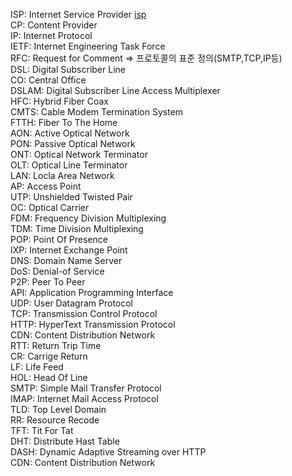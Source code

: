 ISP: Internet Service Provider [isp](#isp)  
CP: Content Provider  
IP: Internet Protocol  
IETF: Internet Engineering Task Force  
RFC: Request for Comment => 프로토콜의 표준 정의(SMTP,TCP,IP등)  
DSL: Digital Subscriber Line  
CO: Central Office  
DSLAM: Digital Subscriber Line Access Multiplexer  
HFC: Hybrid Fiber Coax  
CMTS: Cable Modem Termination System  
FTTH: Fiber To The Home  
AON: Active Optical Network  
PON: Passive Optical Network  
ONT: Optical Network Terminator  
OLT: Optical Line Terminator  
LAN: Locla Area Network  
AP: Access Point  
UTP: Unshielded Twisted Pair  
OC: Optical Carrier  
FDM: Frequency Division Multiplexing  
TDM: Time Division Multiplexing  
POP: Point Of Presence  
IXP: Internet Exchange Point  
DNS: Domain Name Server  
DoS: Denial-of Service  
P2P: Peer To Peer  
API: Application Programming Interface  
UDP: User Datagram Protocol  
TCP: Transmission Control Protocol  
HTTP: HyperText Transmission Protocol  
CDN: Content Distribution Network  
RTT: Return Trip Time  
CR: Carrige Return  
LF: Life Feed  
HOL: Head Of Line  
SMTP: Simple Mail Transfer Protocol  
IMAP: Internet Mail Access Protocol   
TLD: Top Level Domain  
RR: Resource Recode  
TFT: Tit For Tat  
DHT: Distribute Hast Table  
DASH: Dynamic Adaptive Streaming over HTTP  
CDN: Content Distribution Network  
